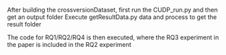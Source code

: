 After building the crossversionDataset, first run the CUDP_run.py and then get an output folder
Execute getResultData.py data and process to get the result folder

The code for RQ1/RQ2/RQ4 is then executed, where the RQ3 experiment in the paper is included in the RQ2 experiment
